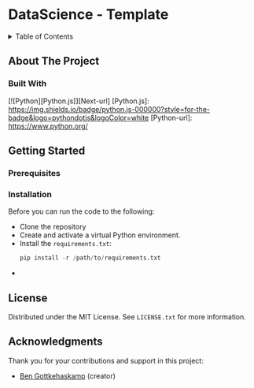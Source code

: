 # DataScience - Template


<!-- TABLE OF CONTENTS -->
<details>
  <summary>Table of Contents</summary>
  <ol>
    <li>
      <a href="#Project Description">About The Project</a>
      <ul>
        <li><a href="#built-with">Built With</a></li>
      </ul>
    </li>
    <li>
      <a href="#getting-started">Getting Started</a>
      <ul>
        <li><a href="#prerequisites">Prerequisites</a></li>
        <li><a href="#installation">Installation</a></li>
      </ul>
    </li>
    <li><a href="#license">License</a></li>
    <li><a href="#contact">Contact</a></li>
    <li><a href="#acknowledgments">Acknowledgments</a></li>
  </ol>
</details>

<!-- ABOUT THE PROJECT -->
## About The Project

### Built With

[![Python][Python.js]][Next-url]
[Python.js]: https://img.shields.io/badge/python.js-000000?style=for-the-badge&logo=pythondotjs&logoColor=white
[Python-url]: https://www.python.org/

## Getting Started

### Prerequisites


### Installation

Before you can run the code to the following:
 - Clone the repository
 - Create and activate a virtual Python environment.
 - Install the `requirements.txt`:
   ```py
   pip install -r /path/to/requirements.txt 
 - 

## License

Distributed under the MIT License. See `LICENSE.txt` for more information.

## Acknowledgments

Thank you for your contributions and support in this project:

- [Ben Gottkehaskamp](https://github.com/benterich) (creator)